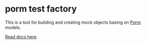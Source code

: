 # porm test factory

This is a tool for building and creating mock objects basing on [Porm](https://github.com/romeerez/porm/tree/main/packages/porm) models.

[Read docs here](https://porm.netlify.app/guide/orm-test-factories).
